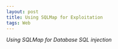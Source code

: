 ```yaml
---
layout: post
title: Using SQLMap for Exploitation
tags: Web
---
```


<body>
<i>Using SQLMap for Database SQL injection</i>
</body>